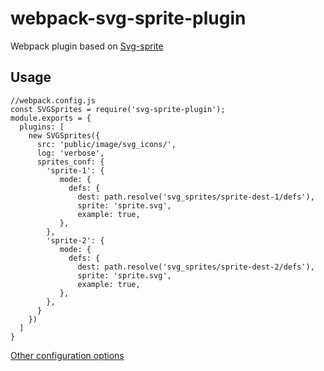# webpack-svg-sprite-plugin

Webpack plugin based on [Svg-sprite](http://jkphl.github.io/svg-sprite)

## Usage

```
//webpack.config.js
const SVGSprites = require('svg-sprite-plugin');
module.exports = {
  plugins: [
    new SVGSprites({
      src: 'public/image/svg_icons/',
      log: 'verbose',
      sprites_conf: {
        'sprite-1': {
           mode: {
             defs: {
               dest: path.resolve('svg_sprites/sprite-dest-1/defs'),
               sprite: 'sprite.svg',
               example: true,
           },
        },
        'sprite-2': {
           mode: {
             defs: {
               dest: path.resolve('svg_sprites/sprite-dest-2/defs'),
               sprite: 'sprite.svg',
               example: true,
           },
        },
      }
    })
  ]
}
```

[Other configuration options](https://github.com/jkphl/svg-sprite/blob/master/docs/configuration.md)
